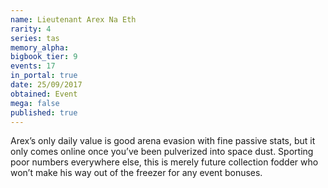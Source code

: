 ```yaml
---
name: Lieutenant Arex Na Eth
rarity: 4
series: tas
memory_alpha:
bigbook_tier: 9
events: 17
in_portal: true
date: 25/09/2017
obtained: Event
mega: false
published: true
---
```


Arex’s only daily value is good arena evasion with fine passive stats, but it only comes online once you’ve been pulverized into space dust. Sporting poor numbers everywhere else, this is merely future collection fodder who won’t make his way out of the freezer for any event bonuses.
